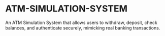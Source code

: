 # ATM-SIMULATION-SYSTEM
An ATM Simulation System that allows users to withdraw, deposit, check balances, and authenticate securely, mimicking real banking transactions.
